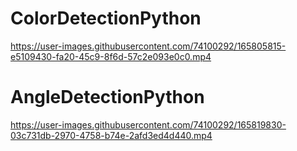 # ColorDetectionPython

https://user-images.githubusercontent.com/74100292/165805815-e5109430-fa20-45c9-8f6d-57c2e093e0c0.mp4

# AngleDetectionPython





https://user-images.githubusercontent.com/74100292/165819830-03c731db-2970-4758-b74e-2afd3ed4d440.mp4

